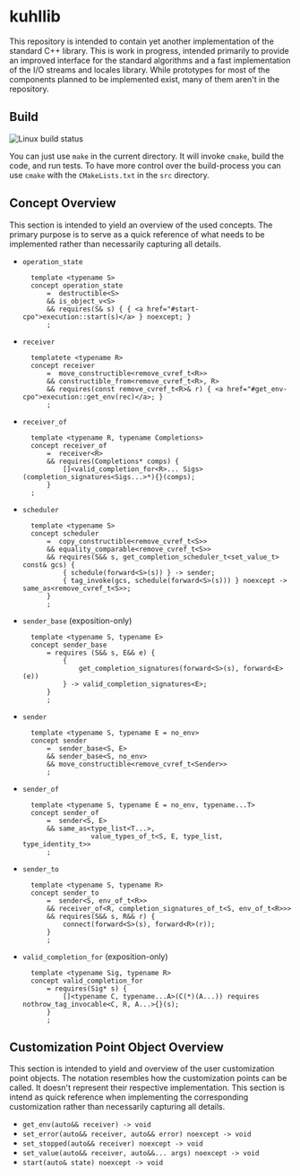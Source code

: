 # kuhllib

This repository is intended to contain yet another implementation
of the standard C++ library. This is work in progress, intended
primarily to provide an improved interface for the standard algorithms
and a fast implementation of the I/O streams and locales library.
While prototypes for most of the components planned to be implemented
exist, many of them aren't in the repository.

## Build

![Linux build status](https://github.com/dietmarkuehl/kuhllib/actions/workflows/linux-build.yml/badge.svg)

You can just use `make` in the current directory. It will invoke `cmake`,
build the code, and run tests. To have more control over the build-process
you can use `cmake` with the `CMakeLists.txt` in the `src` directory.

## Concept Overview

This section is intended to yield an overview of the used concepts.
The primary purpose is to serve as a quick reference of what needs
to be implemented rather than necessarily capturing all details.

- `operation_state`

        template <typename S>
        concept operation_state
            =  destructible<S>
            && is_object_v<S>
            && requires(S& s) { { <a href="#start-cpo">execution::start(s)</a> } noexcept; }
            ;

- `receiver`

        templatete <typename R>
        concept receiver
            =  move_constructible<remove_cvref_t<R>>
            && constructible_from<remove_cvref_t<R>, R>
            && requires(const remove_cvref_t<R>& r) { <a href="#get_env-cpo">execution::get_env(rec)</a>; }
            ;

- `receiver_of`

        template <typename R, typename Completions>
        concept receiver_of
            =  receiver<R>
            && requires(Completions* comps) {
                []<valid_completion_for<R>... Sigs>(completion_signatures<Sigs...>*){}(comps);
            }
	    ;

- `scheduler`

        template <typename S>
        concept scheduler
            =  copy_constructible<remove_cvref_t<S>>
            && equality_comparable<remove_cvref_t<S>>
            && requires(S&& s, get_completion_scheduler_t<set_value_t> const& gcs) {
                { schedule(forward<S>(s)) } -> sender;
	            { tag_invoke(gcs, schedule(forward<S>(s))) } noexcept -> same_as<remove_cvref_t<S>>;
            }
            ;

- `sender_base` (exposition-only)

        template <typename S, typename E>
        concept sender_base
            = requires (S&& s, E&& e) {
                {
                    get_completion_signatures(forward<S>(s), forward<E>(e))
                } -> valid_completion_signatures<E>;
            }
            ;

- `sender`

        template <typename S, typename E = no_env>
        concept sender
            =  sender_base<S, E>
            && sender_base<S, no_env>
            && move_constructible<remove_cvref_t<Sender>>
            ;

- `sender_of`

        template <typename S, typename E = no_env, typename...T> 
        concept sender_of
            =  sender<S, E>
            && same_as<type_list<T...>,
                       value_types_of_t<S, E, type_list, type_identity_t>>
            ;

- `sender_to`

        template <typename S, typename R>
        concept sender_to
            =  sender<S, env_of_t<R>>
            && receiver_of<R, completion_signatures_of_t<S, env_of_t<R>>>
            && requires(S&& s, R&& r) {
                connect(forward<S>(s), forward<R>(r));
            }
            ;

- `valid_completion_for` (exposition-only)


        template <typename Sig, typename R>
        concept valid_completion_for
            = requires(Sig* s) {
                []<typename C, typename...A>(C(*)(A...)) requires nothrow_tag_invocable<C, R, A...>{}(s);
            }
            ;

## Customization Point Object Overview

This section is intended to yield and overview of the user customization
point objects.  The notation resembles how the customization points
can be called. It doesn't represent their respective implementation.
This section is intend as quick reference when implementing the
corresponding customization rather than necessarily capturing all
details.

- <a name="get_env-cpo">`get_env(auto&& receiver) -> void`</a>
- <a name="set_error-cpo">`set_error(auto&& receiver, auto&& error) noexcept -> void`</a>
- <a name="set_stopped-cpo">`set_stopped(auto&& receiver) noexcept -> void`</a>
- <a name="set_value-cpo">`set_value(auto&& receiver, auto&&... args) noexcept -> void`</a>
- <a name="start-cpo">`start(auto& state) noexcept -> void`</a>
